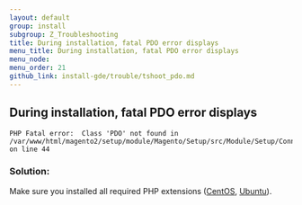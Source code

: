 ```yaml
---
layout: default
group: install
subgroup: Z_Troubleshooting
title: During installation, fatal PDO error displays
menu_title: During installation, fatal PDO error displays
menu_node: 
menu_order: 21
github_link: install-gde/trouble/tshoot_pdo.md
---
```


<h2 id="install-trouble-pdo">During installation, fatal PDO error displays</h2>

	PHP Fatal error:  Class 'PDO' not found in /var/www/html/magento2/setup/module/Magento/Setup/src/Module/Setup/ConnectionFactory.php on line 44

### Solution:

Make sure you installed all required PHP extensions (<a href="{{ site.gdeurl }}install-gde/prereq/php-centos.html#instgde-prereq-php-prereq-centos">CentOS</a>, <a href="{{ site.gdeurl }}install-gde/prereq/php-ubuntu.html#instgde-prereq-php-ubuntu-ext">Ubuntu</a>). 


